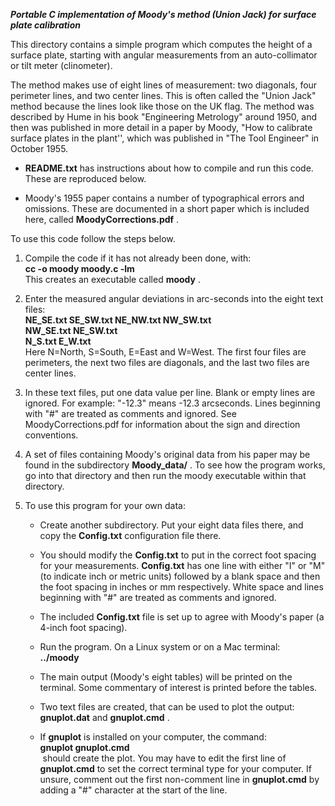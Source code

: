 ***Portable C implementation of Moody's method (Union Jack) for surface
plate calibration***  

This directory contains a simple program which computes the height of
a surface plate, starting with angular measurements from an
auto-collimator or tilt meter (clinometer).  
    
The method makes use of eight lines of measurement: two diagonals,
four perimeter lines, and two center lines. This is often called the
"Union Jack" method because the lines look like those on the UK flag.
The method was described by Hume in his book "Engineering Metrology"
around 1950, and then was published in more detail in a paper by
Moody, "How to calibrate surface plates in the plant'', which was
published in "The Tool Engineer" in October 1955.  

- **README.txt** has instructions about how to compile and run this code. These are reproduced below.

- Moody's 1955 paper contains a number of typographical errors and omissions.
These are documented in a short paper which is included here, called
**MoodyCorrections.pdf** .

To use this code follow the steps below.  

1.  Compile the code if it has not already been done, with:  
  **cc -o moody moody.c -lm**  
  This creates an executable called **moody** . 

3.  Enter the measured angular deviations in arc-seconds into the eight
    text files:  
    **NE_SE.txt SE_SW.txt NE_NW.txt NW_SW.txt**    
      **NW_SE.txt NE_SW.txt**   
      **N_S.txt E_W.txt**    
      Here N=North, S=South, E=East and W=West.  The first four files are perimeters, the next two files are diagonals, and the last two files are center lines.

4.  In these text files, put one data value per line. Blank or empty lines are ignored. For
    example: "-12.3" means -12.3 arcseconds. Lines beginning with "#"
    are treated as comments and ignored. See MoodyCorrections.pdf for
    information about the sign and direction conventions. 

5.  A set of files containing Moody's original data from his paper may
    be found in the subdirectory **Moody_data/** .   To see how the program
    works, go into that directory and then run the moody executable
    within that directory. 

6.  To use this program for your own data:

    - Create another subdirectory. Put your eight data files there, and
      copy the **Config.txt** configuration file there.

    - You should modify the **Config.txt** to put in the correct foot spacing for your measurements. **Config.txt** has one line with either "I"
      or "M" (to indicate inch or metric units) followed by a blank
      space and then the foot spacing in inches or mm respectively.
      White space and lines beginning with "#" are treated as comments
      and ignored.

    - The included **Config.txt** file is set up to agree with Moody's paper
      (a 4-inch foot spacing).

    - Run the program. On a Linux system or on a Mac terminal:  
**../moody**

    - The main output (Moody's eight tables) will be printed on the
      terminal. Some commentary of interest is printed before the
      tables.

    - Two text files are created, that can be used to plot the
      output: **gnuplot.dat** and **gnuplot.cmd** .

    - If **gnuplot** is installed on your computer, the command:  
**gnuplot gnuplot.cmd**  
 should create the plot. You may have to edit the first
      line of **gnuplot.cmd** to set the correct terminal type for your
      computer. If unsure, comment out the first non-comment line in
      **gnuplot.cmd** by adding a "#" character at the start of the line.  
        
        
